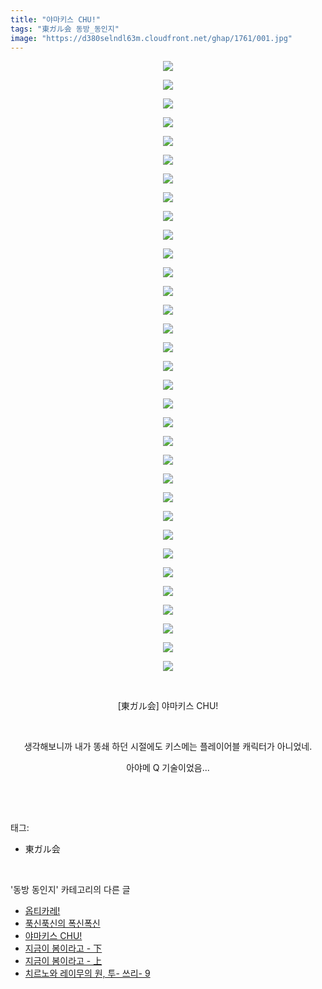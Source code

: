 ```yaml
---
title: "야마키스 CHU!"
tags: "東ガル会 동방_동인지"
image: "https://d380selndl63m.cloudfront.net/ghap/1761/001.jpg"
---
```

<div class="article">
<p style="text-align: center; clear: none; float: none;"><img src="{{ site.imgserver5 }}/ghap/1761/001.jpg"/></p>
<p style="text-align: center; clear: none; float: none;"><img src="{{ site.imgserver5 }}/ghap/1761/002.jpg"/></p>
<p style="text-align: center; clear: none; float: none;"><img src="{{ site.imgserver5 }}/ghap/1761/003.jpg"/></p>
<p style="text-align: center; clear: none; float: none;"><img src="{{ site.imgserver5 }}/ghap/1761/004.jpg"/></p>
<p style="text-align: center; clear: none; float: none;"><img src="{{ site.imgserver5 }}/ghap/1761/005.jpg"/></p>
<p style="text-align: center; clear: none; float: none;"><img src="{{ site.imgserver5 }}/ghap/1761/006.jpg"/></p>
<p style="text-align: center; clear: none; float: none;"><img src="{{ site.imgserver5 }}/ghap/1761/007.jpg"/></p>
<p style="text-align: center; clear: none; float: none;"><img src="{{ site.imgserver5 }}/ghap/1761/008.jpg"/></p>
<p style="text-align: center; clear: none; float: none;"><img src="{{ site.imgserver5 }}/ghap/1761/009.jpg"/></p>
<p style="text-align: center; clear: none; float: none;"><img src="{{ site.imgserver5 }}/ghap/1761/010.jpg"/></p>
<p style="text-align: center; clear: none; float: none;"><img src="{{ site.imgserver5 }}/ghap/1761/011.jpg"/></p>
<p style="text-align: center; clear: none; float: none;"><img src="{{ site.imgserver5 }}/ghap/1761/012.jpg"/></p>
<p style="text-align: center; clear: none; float: none;"><img src="{{ site.imgserver5 }}/ghap/1761/013.jpg"/></p>
<p style="text-align: center; clear: none; float: none;"><img src="{{ site.imgserver5 }}/ghap/1761/014.jpg"/></p>
<p style="text-align: center; clear: none; float: none;"><img src="{{ site.imgserver5 }}/ghap/1761/015.jpg"/></p>
<p style="text-align: center; clear: none; float: none;"><img src="{{ site.imgserver5 }}/ghap/1761/016.jpg"/></p>
<p style="text-align: center; clear: none; float: none;"><img src="{{ site.imgserver5 }}/ghap/1761/017.jpg"/></p>
<p style="text-align: center; clear: none; float: none;"><img src="{{ site.imgserver5 }}/ghap/1761/018.jpg"/></p>
<p style="text-align: center; clear: none; float: none;"><img src="{{ site.imgserver5 }}/ghap/1761/019.jpg"/></p>
<p style="text-align: center; clear: none; float: none;"><img src="{{ site.imgserver5 }}/ghap/1761/020.jpg"/></p>
<p style="text-align: center; clear: none; float: none;"><img src="{{ site.imgserver5 }}/ghap/1761/021.jpg"/></p>
<p style="text-align: center; clear: none; float: none;"><img src="{{ site.imgserver5 }}/ghap/1761/022.jpg"/></p>
<p style="text-align: center; clear: none; float: none;"><img src="{{ site.imgserver5 }}/ghap/1761/023.jpg"/></p>
<p style="text-align: center; clear: none; float: none;"><img src="{{ site.imgserver5 }}/ghap/1761/024.jpg"/></p>
<p style="text-align: center; clear: none; float: none;"><img src="{{ site.imgserver5 }}/ghap/1761/025.jpg"/></p>
<p style="text-align: center; clear: none; float: none;"><img src="{{ site.imgserver5 }}/ghap/1761/026.jpg"/></p>
<p style="text-align: center; clear: none; float: none;"><img src="{{ site.imgserver5 }}/ghap/1761/027.jpg"/></p>
<p style="text-align: center; clear: none; float: none;"><img src="{{ site.imgserver5 }}/ghap/1761/028.jpg"/></p>
<p style="text-align: center; clear: none; float: none;"><img src="{{ site.imgserver5 }}/ghap/1761/029.jpg"/></p>
<p style="text-align: center; clear: none; float: none;"><img src="{{ site.imgserver5 }}/ghap/1761/030.jpg"/></p>
<p style="text-align: center; clear: none; float: none;"><img src="{{ site.imgserver5 }}/ghap/1761/031.jpg"/></p>
<p style="text-align: center; clear: none; float: none;"><img src="{{ site.imgserver5 }}/ghap/1761/032.jpg"/></p>
<p style="text-align: center; clear: none; float: none;"><img src="{{ site.imgserver5 }}/ghap/1761/033.jpg"/></p>
<p style="text-align: center; clear: none; float: none;"><br/></p>
<p style="text-align: center; clear: none; float: none;">[東ガル会] 야마키스 CHU!</p>
<p style="text-align: center; clear: none; float: none;"><br/></p>
<p style="text-align: center; clear: none; float: none;">생각해보니까 내가 똥쇄 하던 시절에도 키스메는 플레이어블 캐릭터가 아니었네.</p>
<p style="text-align: center; clear: none; float: none;">아야메 Q 기술이었음...</p>
<p><br/></p>
</div><br/>
<div class="tagTrail">
<p>태그: </p>
<ul>
<li>東ガル会</li>
</ul>
</div><br/>
<div class="another">
<p>'동방 동인지' 카테고리의 다른 글</p>
<ul>
<li><a href="/ghap_1764">옵티카레!</a></li>
<li><a href="/ghap_1762">푹신푹신의 폭신폭신</a></li>
<li><a href="/ghap_1761">야마키스 CHU!</a></li>
<li><a href="/ghap_1760">지금이 봄이라고 - 下</a></li>
<li><a href="/ghap_1759">지금이 봄이라고 - 上</a></li>
<li><a href="/ghap_1758">치르노와 레이무의 원, 투- 쓰리- 9</a></li>
</ul>
</div><br/>
<div class="cb_module cb_fluid">
<div class="cb_wrt cb_profile">
</div><!-- commentList close -->
</div><br/>
